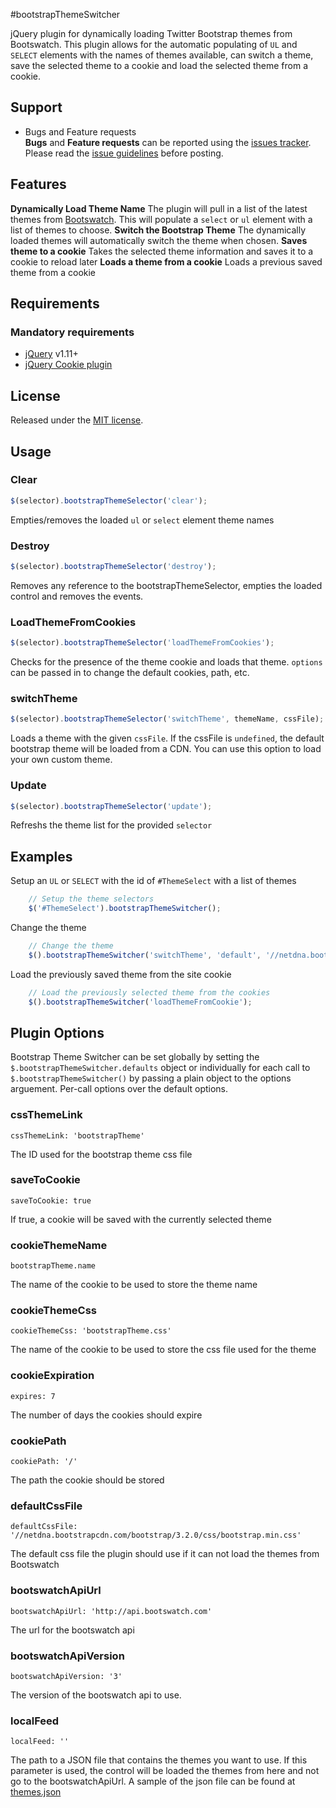 #bootstrapThemeSwitcher

jQuery plugin for dynamically loading Twitter Bootstrap themes from Bootswatch. This plugin allows for the automatic populating of `UL` and `SELECT` elements with the names of themes available, can switch a theme, save the selected theme to a cookie and load the selected theme from a cookie.

## Support

* Bugs and Feature requests  
**Bugs** and **Feature requests** can be reported using the [issues tracker](https://github.com/jguadagno/bootstrapThemeSwitcher/issues).  
Please read the [issue guidelines](https://github.com/jguadagno/bootstrapThemeSwitcher/blob/master/CONTRIBUTING.md) before posting.

## Features

**Dynamically Load Theme Name**
The plugin will pull in a list of the latest themes from [Bootswatch](http://www.bootswatch.com). This will populate a `select` or `ul` element with a list of themes to choose.
**Switch the Bootstrap Theme**
The dynamically loaded themes will automatically switch the theme when chosen.
**Saves theme to a cookie**
Takes the selected theme information and saves it to a cookie to reload later
**Loads a theme from a cookie**
Loads a previous saved theme from a cookie

## Requirements

### Mandatory requirements
* [jQuery](http://jquery.com/) v1.11+
* [jQuery Cookie plugin](https://github.com/carhartl/jquery-cookie)

## License
Released under the [MIT license](http://www.opensource.org/licenses/MIT).

## Usage

### Clear
```javascript
$(selector).bootstrapThemeSelector('clear');
```

Empties/removes the loaded `ul` or `select` element theme names

### Destroy
```javascript
$(selector).bootstrapThemeSelector('destroy');
```

Removes any reference to the bootstrapThemeSelector, empties the loaded control and removes the events.


### LoadThemeFromCookies
```javascript
$(selector).bootstrapThemeSelector('loadThemeFromCookies');
```

Checks for the presence of the theme cookie and loads that theme. `options` can be passed in to change the default cookies, path, etc.

### switchTheme
```javascript
$(selector).bootstrapThemeSelector('switchTheme', themeName, cssFile);
```

Loads a theme with the given `cssFile`. If the cssFile is `undefined`, the default bootstrap theme will be loaded from a CDN.  You can use this option to load your own custom theme.

### Update
```javascript
$(selector).bootstrapThemeSelector('update');
```

Refreshs the theme list for the provided `selector`

## Examples

Setup an `UL` or `SELECT` with the id of `#ThemeSelect` with a list of themes
``` javascript
    // Setup the theme selectors
    $('#ThemeSelect').bootstrapThemeSwitcher();
```

Change the theme
``` javascript
    // Change the theme
    $().bootstrapThemeSwitcher('switchTheme', 'default', '//netdna.bootstrapcdn.com/bootstrap/3.1.1/css/bootstrap.min.css');
```

Load the previously saved theme from the site cookie
``` javascript
    // Load the previously selected theme from the cookies
    $().bootstrapThemeSwitcher('loadThemeFromCookie');
```
## Plugin Options

Bootstrap Theme Switcher can be set globally by setting the `$.bootstrapThemeSwitcher.defaults` object or individually for each call to `$.bootstrapThemeSwitcher()` by
passing a plain object to the options arguement. Per-call options over the default options.

### cssThemeLink

    cssThemeLink: 'bootstrapTheme'
    
The ID used for the bootstrap theme css file

### saveToCookie

    saveToCookie: true
    
If true, a cookie will be saved with the currently selected theme

### cookieThemeName 

    bootstrapTheme.name
    
The name of the cookie to be used to store the theme name

### cookieThemeCss 

    cookieThemeCss: 'bootstrapTheme.css'

The name of the cookie to be used to store the css file used for the theme

### cookieExpiration

    expires: 7

The number of days the cookies should expire

### cookiePath

    cookiePath: '/'
        
The path the cookie should be stored

### defaultCssFile

    defaultCssFile: '//netdna.bootstrapcdn.com/bootstrap/3.2.0/css/bootstrap.min.css'
    
The default css file the plugin should use if it can not load the themes from Bootswatch

### bootswatchApiUrl

    bootswatchApiUrl: 'http://api.bootswatch.com'
    
The url for the bootswatch api
    
### bootswatchApiVersion
    
    bootswatchApiVersion: '3'

The version of the bootswatch api to use.

### localFeed

    localFeed: ''

The path to a JSON file that contains the themes you want to use. If this parameter is used, the control will be loaded
the themes from here and not go to the bootswatchApiUrl. A sample of the json file can be found at [themes.json](https://github.com/jguadagno/bootstrapThemeSwitcher/blob/master/Examples/themes.json)